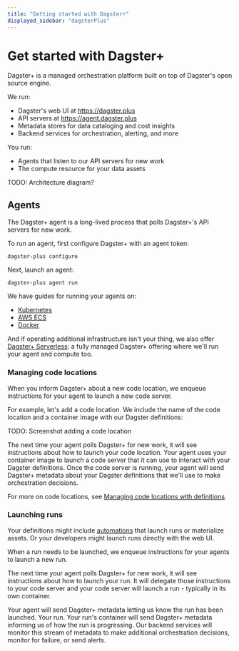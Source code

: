 ```yaml
---
title: "Getting started with Dagster+"
displayed_sidebar: "dagsterPlus"
---
```


# Get started with Dagster+

Dagster+ is a managed orchestration platform built on top of Dagster's open source engine.

We run:
 - Dagster's web UI at https://dagster.plus
 - API servers at https://agent.dagster.plus
 - Metadata stores for data cataloging and cost insights
 - Backend services for orchestration, alerting, and more

You run:
 - Agents that listen to our API servers for new work
 - The compute resource for  your data assets

TODO: Architecture diagram?

## Agents

The Dagster+ agent is a long-lived process that polls Dagster+'s API servers for new work.

To run an agent, first configure Dagster+ with an agent token:

```
dagster-plus configure
```

Next, launch an agent:

```
dagster-plus agent run
```

We have guides for running your agents on:
 - [Kubernetes](guides/deployment/kubernetes)
 - [AWS ECS](/guides/deployment/ecs)
 - [Docker](/guide/deployment/docker)

And if operating additional infrastructure isn't your thing, we also offer [Dagster+ Serverless](/concepts/dagster-plus/deployment/serverless/): a fully managed Dagster+ offering where we'll run your agent and compute too.

### Managing code locations

When you inform Dagster+ about a new code location, we enqueue instructions for your agent to launch a new code server.

For example, let's add a code location. We include the name of the code location and a container image with our Dagster definitions:

TODO: Screenshot adding a code location

The next time your agent polls Dagster+ for new work, it will see instructions about how to launch your code location. Your agent uses your container image to launch a code server that it can use to interact with your Dagster definitions. Once the code server is running, your agent will send Dagster+ metadata about your Dagster definitions that we'll use to make orchestration decisions.

For more on code locations, see [Managing code locations with definitions](/guides/deployment/code-locations.md).

### Launching runs

Your definitions might include [automations](/guides/automation) that launch runs or materialize assets. Or your developers might launch runs directly with the web UI.

When a run needs to be launched, we enqueue instructions for your agents to launch a new run.

The next time your agent polls Dagster+ for new work, it will see instructions about how to launch your run. It will delegate those instructions to your code server and your code server will launch a run - typically in its own container.

Your agent will send Dagster+ metadata letting us know the run has been launched. Your run. Your run's container will send Dagster+ metadata informing us of how the run is progressing. Our backend services will monitor this stream of metadata to make additional orchestration decisions, monitor for failure, or send alerts.
